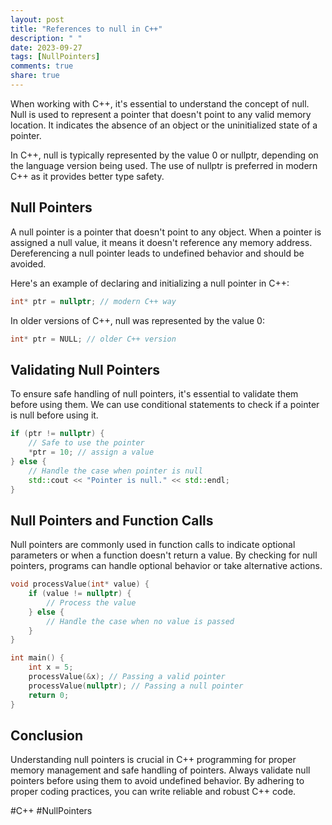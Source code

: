 ```yaml
---
layout: post
title: "References to null in C++"
description: " "
date: 2023-09-27
tags: [NullPointers]
comments: true
share: true
---
```


When working with C++, it's essential to understand the concept of null. Null is used to represent a pointer that doesn't point to any valid memory location. It indicates the absence of an object or the uninitialized state of a pointer.

In C++, null is typically represented by the value 0 or nullptr, depending on the language version being used. The use of nullptr is preferred in modern C++ as it provides better type safety.

## Null Pointers

A null pointer is a pointer that doesn't point to any object. When a pointer is assigned a null value, it means it doesn't reference any memory address. Dereferencing a null pointer leads to undefined behavior and should be avoided.

Here's an example of declaring and initializing a null pointer in C++:

```cpp
int* ptr = nullptr; // modern C++ way
```

In older versions of C++, null was represented by the value 0:

```cpp
int* ptr = NULL; // older C++ version
```

## Validating Null Pointers

To ensure safe handling of null pointers, it's essential to validate them before using them. We can use conditional statements to check if a pointer is null before using it.

```cpp
if (ptr != nullptr) {
    // Safe to use the pointer
    *ptr = 10; // assign a value
} else {
    // Handle the case when pointer is null
    std::cout << "Pointer is null." << std::endl;
}
```

## Null Pointers and Function Calls

Null pointers are commonly used in function calls to indicate optional parameters or when a function doesn't return a value. By checking for null pointers, programs can handle optional behavior or take alternative actions.

```cpp
void processValue(int* value) {
    if (value != nullptr) {
        // Process the value
    } else {
        // Handle the case when no value is passed
    }
}

int main() {
    int x = 5;
    processValue(&x); // Passing a valid pointer
    processValue(nullptr); // Passing a null pointer
    return 0;
}
```

## Conclusion

Understanding null pointers is crucial in C++ programming for proper memory management and safe handling of pointers. Always validate null pointers before using them to avoid undefined behavior. By adhering to proper coding practices, you can write reliable and robust C++ code.

#C++ #NullPointers
